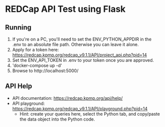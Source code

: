 # REDCap API Test using Flask

## Running
1. If you're on a PC, you'll need to set the ENV_PYTHON_APPDIR in the .env to an absolute file path. Otherwise you can leave it alone. 
2. Apply for a token here: https://redcap.kpmp.org/redcap_v9.1.1/API/project_api.php?pid=14
3. Set the ENV_API_TOKEN in .env to your token once you are approved.
2. 'docker-compose up -d'
3. Browse to http://localhost:5000/

## API Help

* API documentation: https://redcap.kpmp.org/api/help/
* API playground: https://redcap.kpmp.org/redcap_v9.1.1/API/playground.php?pid=14
  * Hint: create your queries here, select the Python tab, and copy/paste the data object into the Python code. 
